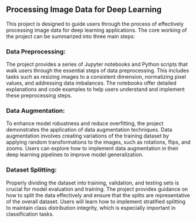 ## Processing Image Data for Deep Learning


This project is designed to guide users through the process of effectively processing image data for deep learning applications. The core working of the project can be summarized into three main steps:

### Data Preprocessing: 
The project provides a series of Jupyter notebooks and Python scripts that walk users through the essential steps of data preprocessing. This includes tasks such as resizing images to a consistent dimension, normalizing pixel values, and addressing data imbalances. The notebooks offer detailed explanations and code examples to help users understand and implement these preprocessing steps.

### Data Augmentation: 
To enhance model robustness and reduce overfitting, the project demonstrates the application of data augmentation techniques. Data augmentation involves creating variations of the training dataset by applying random transformations to the images, such as rotations, flips, and zooms. Users can explore how to implement data augmentation in their deep learning pipelines to improve model generalization.

### Dataset Splitting: 
Properly dividing the dataset into training, validation, and testing sets is crucial for model evaluation and training. The project provides guidance on how to split the data effectively and ensure that the splits are representative of the overall dataset. Users will learn how to implement stratified splitting to maintain class distribution integrity, which is especially important in classification tasks.

